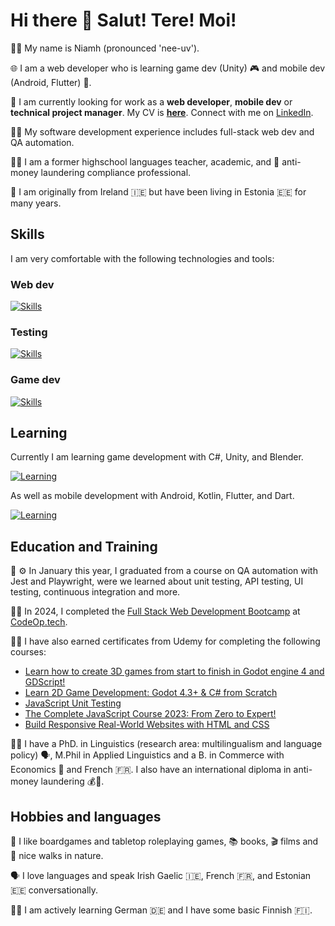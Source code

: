 # Hi there 👋 Salut! Tere! Moi!

🙋‍♀️ My name is Niamh (pronounced 'nee-uv').

🌐 I am a web developer who is learning game dev (Unity) 🎮 and mobile dev (Android, Flutter) 📱.

💼 I am currently looking for work as a **web developer**, **mobile dev** or **technical project manager**. My CV is [**here**](https://drive.google.com/file/d/17_s-YbB9e9u17P7QWz5EEePzpQSgAvn0/view). Connect with me on [LinkedIn](https://www.linkedin.com/in/niamh-carolin-doyle/).

👩‍💻 My software development experience includes full-stack web dev and QA automation.

👩‍🏫 I am a former highschool languages teacher, academic, and 💸 anti-money laundering compliance professional.

📍 I am originally from Ireland 🇮🇪 but have been living in Estonia 🇪🇪 for many years.

## Skills

I am very comfortable with the following technologies and tools:

### Web dev

[![Skills](https://skillicons.dev/icons?i=javascript,typescript,react,tailwind&theme=light)](https://skillicons.dev)

### Testing

[![Skills](https://skillicons.dev/icons?i=jest,postman&theme=light)](https://skillicons.dev)

### Game dev

[![Skills](https://skillicons.dev/icons?i=godot&theme=light)](https://skillicons.dev)

## Learning

Currently I am learning game development with C#, Unity, and Blender.

[![Learning](https://skillicons.dev/icons?i=cs,unity,blender&theme=light)](https://skillicons.dev)

As well as mobile development with Android, Kotlin, Flutter, and Dart.

[![Learning](https://skillicons.dev/icons?i=androidstudio,kotlin,flutter,dart&theme=light)](https://skillicons.dev)

## Education and Training

🧪 ⚙️ In January this year, I graduated from a course on QA automation with Jest and Playwright, were we learned about unit testing, API testing, UI testing, continuous integration and more.

👩‍💻 In 2024, I completed the [Full Stack Web Development Bootcamp](https://codeop.tech/coding-bootcamp/) at [CodeOp.tech](https://codeop.tech/).

👩‍🎓 I have also earned certificates from Udemy for completing the following courses:

- [Learn how to create 3D games from start to finish in Godot engine 4 and GDScript!](https://www.udemy.com/course/complete-godot-3d)
- [Learn 2D Game Development: Godot 4.3+ & C# from Scratch](https://www.udemy.com/course/learn-2d-game-development-godot-43-c-from-scratch/)
- [JavaScript Unit Testing](https://www.udemy.com/course/javascript-unit-testing-the-practical-guide)
- [The Complete JavaScript Course 2023: From Zero to Expert!](https://www.udemy.com/course/the-complete-javascript-course/)
- [Build Responsive Real-World Websites with HTML and CSS](https://www.udemy.com/course/design-and-develop-a-killer-website-with-html5-and-css3/)

👩‍🎓 I have a PhD. in Linguistics (research area: multilingualism and language policy) 🗣️, M.Phil in Applied Linguistics and a B. in Commerce with Economics 💸 and French 🇫🇷. I also have an international diploma in anti-money laundering 💰🧺.

## Hobbies and languages

🎲 I like boardgames and tabletop roleplaying games, 📚 books, 🎬 films and 🌳 nice walks in nature.

🗣️ I love languages and speak Irish Gaelic 🇮🇪, French 🇫🇷, and Estonian 🇪🇪 conversationally.

👩‍🎓 I am actively learning German 🇩🇪 and I have some basic Finnish 🇫🇮.
